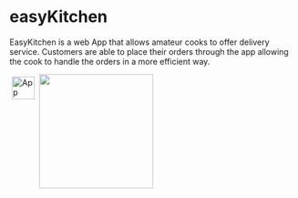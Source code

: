 # easyKitchen

EasyKitchen is a web App that allows amateur cooks to offer delivery service. Customers are able to place their orders through the app allowing the cook to handle the orders in a more efficient way.

<img src="file:///home/yanira/Desktop/letsCook.png" alt="App" height="40" style="vertical-align:top; margin:4px">

<img align="center" height="200" src="https://user-images.githubusercontent.com/70593431/113482022-ffa8e580-949c-11eb-8ae0-62d3087b15ec.png">



